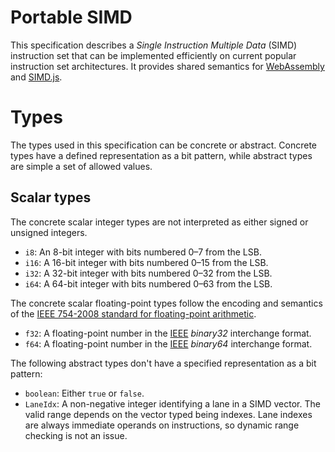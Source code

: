 # Portable SIMD

This specification describes a *Single Instruction Multiple Data* (SIMD)
instruction set that can be implemented efficiently on current popular
instruction set architectures. It provides shared semantics for
[WebAssembly][wasm] and [SIMD.js][simdjs].

# Types

The types used in this specification can be concrete or abstract. Concrete types
have a defined representation as a bit pattern, while abstract types are simple
a set of allowed values.

## Scalar types

The concrete scalar integer types are not interpreted as either signed or
unsigned integers.

* `i8`: An 8-bit integer with bits numbered 0–7 from the LSB.
* `i16`: A 16-bit integer with bits numbered 0–15 from the LSB.
* `i32`: A 32-bit integer with bits numbered 0–32 from the LSB.
* `i64`: A 64-bit integer with bits numbered 0–63 from the LSB.

The concrete scalar floating-point types follow the encoding and semantics of
the [IEEE 754-2008 standard for floating-point arithmetic][ieee754].

* `f32`: A floating-point number in the [IEEE][ieee754] *binary32* interchange
  format.
* `f64`: A floating-point number in the [IEEE][ieee754] *binary64* interchange
  format.

The following abstract types don't have a specified representation as a bit
pattern:

* `boolean`: Either `true` or `false`.
* `LaneIdx`: A non-negative integer identifying a lane in a SIMD vector. The
  valid range depends on the vector typed being indexes. Lane
  indexes are always immediate operands on instructions, so dynamic range
  checking is not an issue.


[wasm]: https://webassembly.github.io/ (WebAssembly)
[simdjs]: http://tc39.github.io/ecmascript_simd/ (SIMD.js specification)
[ieee754]: https://standards.ieee.org/findstds/standard/754-2008.html (754-2008 - IEEE Standard for Floating-Point Arithmetic)
